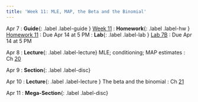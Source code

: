 ```yaml
---
title: 'Week 11: MLE, MAP, the Beta and the Binomial'
---
```


Apr 7
: **Guide**{: .label .label-guide } [Week 11](/assets/guides/spring25/week11.pdf)
: **Homework**{: .label .label-hw } [Homework 11](http://prob140.datahub.berkeley.edu/hub/user-redirect/git-pull?repo=https://github.com/prob140/materials-sp25&branch=main&subPath=hw/Homework_11.ipynb)
    : Due Apr 14 at 5 PM
: **Lab**{: .label .label-lab } [Lab 7B](http://prob140.datahub.berkeley.edu/hub/user-redirect/git-pull?repo=https://github.com/prob140/materials-sp25&branch=main&subPath=lab/Lab_07.ipynb)
    : Due Apr 14 at 5 PM

Apr 8
: **Lecture**{: .label .label-lecture} MLE; conditioning; MAP estimates
    : Ch [20](http://prob140.org/textbook/content/Chapter_20/00_Approaches_to_Estimation.html)

Apr 9
: **Section**{: .label .label-disc}

Apr 10
: **Lecture**{: .label .label-lecture } The beta and the binomial
    : Ch [21](http://prob140.org/textbook/content/Chapter_21/00_The_Beta_and_the_Binomial.html)

Apr 11
: **Mega-Section**{: .label .label-disc}

